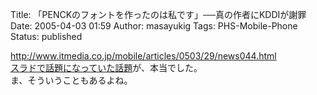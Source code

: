 Title: 「PENCKのフォントを作ったのは私です」──真の作者にKDDIが謝罪
Date: 2005-04-03 01:59
Author: masayukig
Tags: PHS-Mobile-Phone
Status: published

<http://www.itmedia.co.jp/mobile/articles/0503/29/news044.html>  
[スラドで話題になっていた話題](http://slashdot.jp/article.pl?sid=05/03/28/0046234)が、本当でした。  
ま、そういうこともあるよね。
